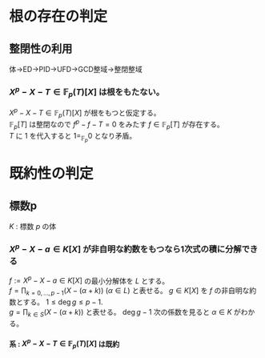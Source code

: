 $\DeclareMathOperator{\Frac}{Frac}$
# 根の存在の判定
## 整閉性の利用
体→ED→PID→UFD→GCD整域→整閉整域
### $X^p-X-T\in \mathbb F_p(T)[X]$ は根をもたない。
$X^p-X-T\in \mathbb F_p(T)[X]$ が根をもつと仮定する。  
$\mathbb F_p[T]$ は整閉なので $f^p-f-T=0$ をみたす $f\in \mathbb F_p[T]$ が存在する。  
$T$ に $1$ を代入すると $1=_{\mathbb F_p}0$ となり矛盾。
# 既約性の判定
## 標数p
$K$ : 標数 $p$ の体
### $X^p-X-a\in K[X]$ が非自明な約数をもつなら1次式の積に分解できる
$f:=X^p-X-a\in K[X]$ の最小分解体を $L$ とする。  
$f=\prod_{k=0,\ldots,p-1}(X-(\alpha+k))$ $(\alpha\in L)$ と表せる。
$g\in K[X]$ を $f$ の非自明な約数とする。 $1\leq\deg g\leq p-1$.  
$g=\prod_{k\in S}(X-(\alpha+k))$ と表せる。 $\deg g-1$ 次の係数を見ると $\alpha\in K$ がわかる。
#### 系 : $X^p-X-T\in \mathbb F_p(T)[X]$ は既約
